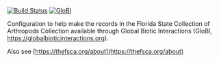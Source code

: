 [![Build Status](https://travis-ci.com/globalbioticinteractions/fsca.svg)](https://travis-ci.com/globalbioticinteractions/fsca) [![GloBI](http://api.globalbioticinteractions.org/interaction.svg?accordingTo=globi:globalbioticinteractions/fsca)](http://globalbioticinteractions.org/?accordingTo=globi:globalbioticinteractions/fsca) 

Configuration to help make the records in the Florida State Collection of Arthropods Collection available through Global Biotic Interactions (GloBI, https://globalbioticinteractions.org). 

Also see [https://thefsca.org/about](https://thefsca.org/about)

